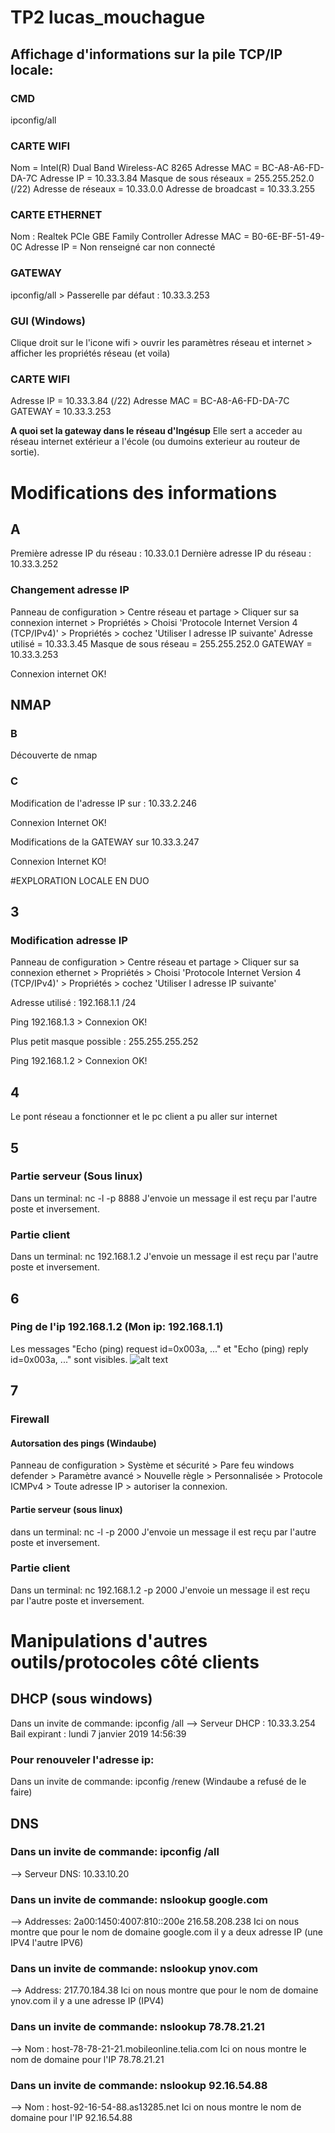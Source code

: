 # TP2 lucas_mouchague
## Affichage d'informations sur la pile TCP/IP locale:
### CMD 
ipconfig/all

### CARTE WIFI 
Nom = Intel(R) Dual Band Wireless-AC 8265
Adresse MAC = BC-A8-A6-FD-DA-7C
Adresse IP = 10.33.3.84
Masque de sous réseaux = 255.255.252.0 (/22)
Adresse de réseaux = 10.33.0.0
Adresse de broadcast = 10.33.3.255

### CARTE ETHERNET 
Nom : Realtek PCIe GBE Family Controller
Adresse MAC = B0-6E-BF-51-49-0C
Adresse IP = Non renseigné car non connecté

### GATEWAY 
ipconfig/all > Passerelle par défaut : 10.33.3.253

### GUI (Windows) 
Clique droit sur le l'icone wifi > ouvrir les paramètres réseau et internet > afficher les propriétés réseau (et voila)
### CARTE WIFI 	
Adresse IP = 10.33.3.84 (/22)
Adresse MAC = BC-A8-A6-FD-DA-7C
GATEWAY  = 10.33.3.253

__A quoi set la gateway dans le réseau d'Ingésup__
Elle sert a acceder au réseau internet extérieur a l'école (ou dumoins exterieur au routeur de sortie).

# Modifications des informations 
## A 
Première adresse IP du réseau : 10.33.0.1
Dernière adresse IP du réseau : 10.33.3.252 
### Changement adresse IP 
Panneau de configuration > Centre réseau et partage > Cliquer sur sa connexion internet > Propriétés > Choisi 'Protocole Internet Version 4 (TCP/IPv4)' > Propriétés > cochez 'Utiliser l adresse IP suivante'
Adresse utilisé  = 10.33.3.45 
Masque de sous réseau = 255.255.252.0
GATEWAY = 10.33.3.253

Connexion internet OK!

## NMAP
### B
Découverte de nmap

### C
Modification de l'adresse IP sur : 10.33.2.246

Connexion Internet OK!

Modifications de la GATEWAY sur 10.33.3.247

Connexion Internet KO!

#EXPLORATION LOCALE EN DUO

## 3
### Modification adresse IP
Panneau de configuration > Centre réseau et partage > Cliquer sur sa connexion ethernet > Propriétés > Choisi 'Protocole Internet Version 4 (TCP/IPv4)' > Propriétés > cochez 'Utiliser l adresse IP suivante'

Adresse utilisé : 192.168.1.1 /24

Ping 192.168.1.3 > Connexion OK!

Plus petit masque possible : 255.255.255.252

Ping 192.168.1.2 > Connexion OK!

## 4
Le pont réseau a fonctionner et le pc client a pu aller sur internet

## 5
### Partie serveur (Sous linux)
Dans un terminal: nc -l -p 8888
J'envoie un message il est reçu par l'autre poste et inversement.

### Partie client
Dans un terminal: nc 192.168.1.2
J'envoie un message il est reçu par l'autre poste et inversement.

## 6 
### Ping de l'ip 192.168.1.2 (Mon ip: 192.168.1.1)
Les messages "Echo (ping) request id=0x003a, ..." et "Echo (ping) reply id=0x003a, ..." sont visibles.
![alt text](https://github.com/Lucasmouchague/TP2-lucas_mouchague/blob/master/Trame%20NC.PNG)


## 7 
### Firewall
#### Autorsation des pings (Windaube)
Panneau de configuration > Système et sécurité > Pare feu windows defender > Paramètre avancé > Nouvelle règle > Personnalisée > Protocole ICMPv4 > Toute adresse IP > autoriser la connexion.

#### Partie serveur (sous linux)
dans un terminal: nc -l -p 2000
J'envoie un message il est reçu par l'autre poste et inversement.


### Partie client
Dans un terminal: nc 192.168.1.2 -p 2000
J'envoie un message il est reçu par l'autre poste et inversement.

# Manipulations d'autres outils/protocoles côté clients
## DHCP (sous windows)
Dans un invite de commande: ipconfig /all 
--> Serveur DHCP : 10.33.3.254       Bail expirant : lundi 7 janvier 2019 14:56:39

### Pour renouveler l'adresse ip:
Dans un invite de commande: ipconfig /renew (Windaube a refusé de le faire)

## DNS
### Dans un invite de commande: ipconfig /all 
--> Serveur DNS: 10.33.10.20

### Dans un invite de commande: nslookup google.com 
--> Addresses:  2a00:1450:4007:810::200e 216.58.208.238
Ici on nous montre que pour le nom de domaine google.com il y a deux adresse IP (une IPV4 l'autre IPV6)
### Dans un invite de commande: nslookup ynov.com 
--> Address:  217.70.184.38
Ici on nous montre que pour le nom de domaine ynov.com il y a une adresse IP (IPV4)

### Dans un invite de commande: nslookup 78.78.21.21
--> Nom : host-78-78-21-21.mobileonline.telia.com
Ici on nous montre le nom de domaine pour l'IP 78.78.21.21

### Dans un invite de commande: nslookup 92.16.54.88
--> Nom : host-92-16-54-88.as13285.net
Ici on nous montre le nom de domaine pour l'IP 92.16.54.88
